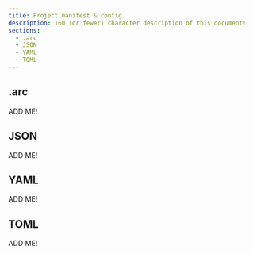 ```yaml
---
title: Project manifest & config
description: 160 (or fewer) character description of this document!
sections:
  - .arc
  - JSON
  - YAML
  - TOML
---
```


## .arc

ADD ME!


## JSON

ADD ME!


## YAML

ADD ME!


## TOML

ADD ME!

